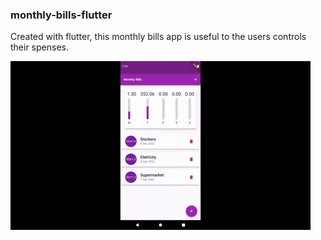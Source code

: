 ### monthly-bills-flutter
Created with flutter, this monthly bills app is useful to the users controls their spenses.

![example](./gifs/app-example.gif)
